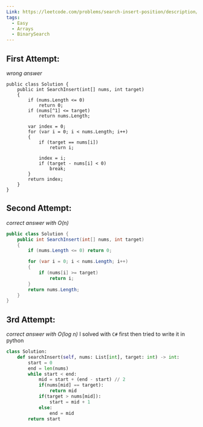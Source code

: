 ```yaml
---
Link: https://leetcode.com/problems/search-insert-position/description/
tags:
  - Easy
  - Arrays
  - BinarySearch
---
```

## First Attempt:
*wrong answer*

```Csharp
public class Solution {
    public int SearchInsert(int[] nums, int target)
    {
        if (nums.Length <= 0)
            return 0;
        if (nums[^1] <= target)
            return nums.Length;
        
        var index = 0;
        for (var i = 0; i < nums.Length; i++)
        {
            if (target == nums[i])
                return i;
            
            index = i;
            if (target - nums[i] < 0)
                break;
        }
        return index;
    }
}
```

## Second Attempt:
*correct answer with O(n)*
```csharp
public class Solution {
    public int SearchInsert(int[] nums, int target)
    {
        if (nums.Length <= 0) return 0;

        for (var i = 0; i < nums.Length; i++)
        {
            if (nums[i] >= target)
                return i;
        }
        return nums.Length;
    }
}
```

## 3rd Attempt:
*correct answer with O(log n)*
I solved with `C#` first then tried to write it in python
```python
class Solution:
    def searchInsert(self, nums: List[int], target: int) -> int:
        start = 0 
        end = len(nums)
        while start < end:
            mid = start + (end - start) // 2
            if(nums[mid] == target):
                return mid
            if(target > nums[mid]):
                start = mid + 1
            else:
                end = mid
        return start
```